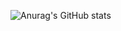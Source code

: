 ![Anurag's GitHub stats](https://github-readme-stats.vercel.app/api?username=EngineerWill&show_icons=true&theme=radical)